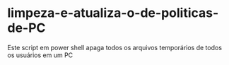 # limpeza-e-atualiza-o-de-politicas-de-PC
Este script em power shell apaga todos os arquivos temporários de todos os usuários em um PC 


